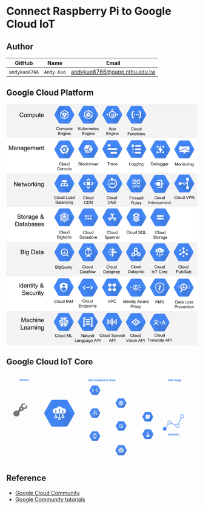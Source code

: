 # Connect Raspberry Pi to Google Cloud IoT

## Author
 GitHub | Name | Email 
 :-----------: | :---: | :---: 
 `andykuo8766` | `Andy Kuo` | andykuo8766@gapp.nthu.edu.tw 
## Google Cloud Platform
![image](https://github.com/andykuo8766/GCP_Pi/blob/main/Pictures/GCP.png)

## Google Cloud IoT Core
![image](https://github.com/andykuo8766/GCP_Pi/blob/main/Pictures/Cloud_IoT.gif)


## Reference
* [Google Cloud Community](https://github.com/GoogleCloudPlatform/community)
* [Google Community tutorials](https://cloud.google.com/community/tutorials/cloud-iot-gateways-rpi)
